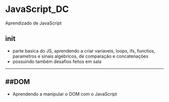 # JavaScript_DC

Aprendizado de JavaScript

## init
- parte basica do JS, aprendendo a criar variaveis, loops, ifs, functios, parametros e sinais algebricos, de comparação e concatenações
- possuindo também desafios feitos em sala
---
##DOM
-
- Aprendendo a manipular o DOM com o JavaScript